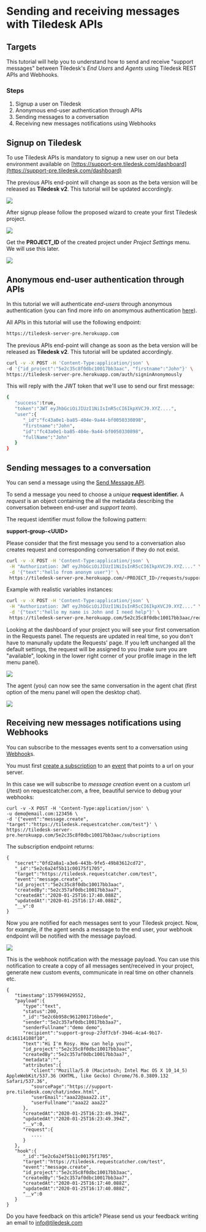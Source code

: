 # Sending and receiving messages with Tiledesk APIs

## Targets

This tutorial will help you to understand how to send and receive "support messages" between Tiledesk's _End Users_ and _Agents_ using Tiledesk REST APIs and Webhooks.

### Steps

1. Signup a user on Tiledesk
2. Anonymous end-user authentication through APIs
3. Sending messages to a conversation
4. Receiving new messages notifications using Webhooks

## Signup on Tiledesk

To use Tiledesk APIs is mandatory to signup a new user on our beta environment available on [https://support-pre.tiledesk.com/dashboard](https://support-pre.tiledesk.com/dashboard)

The previous APIs end-point will change as soon as the beta version will be released as **Tiledesk v2**. This tutorial will be updated accordingly.

![](../../.gitbook/assets/image%20%2826%29.png)

After signup please follow the proposed wizard to create your first Tiledesk project.

![](../../.gitbook/assets/image%20%2847%29.png)

Get the **PROJECT\_ID** of the created project under _Project Settings_ menu. We will use this later.

![](../../.gitbook/assets/image%20%2823%29.png)

## Anonymous end-user authentication through APIs

In this tutorial we will authenticate _end-users_ through anonymous authentication \(you can find more info on anomymous authentication [here](../rest-api/authentication.md#anonymous-authentication-for-a-user)\).

All APIs in this tutorial will use the following endpoint:

```bash
https://tiledesk-server-pre.herokuapp.com
```

The previous APIs end-point will change as soon as the beta version will be released as **Tiledesk v2**. This tutorial will be updated accordingly.

```bash
curl -v -X POST -H 'Content-Type:application/json' \
-d '{"id_project":"5e2c35c8f0dbc10017bb3aac", "firstname":"John"}' \
https://tiledesk-server-pre.herokuapp.com/auth/signinAnonymously
```

This will reply with the JWT token that we'll use to send our first message:

```bash
{
   "success":true,
   "token":"JWT eyJhbGciOiJIUzI1NiIsInR5cCI6IkpXVCJ9.XYZ....",
   "user":{
      "_id":"fc43a0e1-ba85-404e-9a44-bf0050330898",
      "firstname":"John",
      "id":"fc43a0e1-ba85-404e-9a44-bf0050330898",
      "fullName":"John"
   }
}
```

## Sending messages to a conversation

You can send a message using the [Send Message API](../rest-api/messages.md#send-a-message).

To send a message you need to choose a _unique_ **request identifier.** A _request_ is an object containing the all the metadata describing the conversation between end-user and _support team_\).

The request identifier must follow the following pattern:

**support-group-&lt;UUID&gt;**

Please consider that the first message you send to a conversation also creates request and corresponding conversation if they do not exist.

```bash
curl -v -X POST -H 'Content-Type:application/json' \
 -H "Authorization: JWT eyJhbGciOiJIUzI1NiIsInR5cCI6IkpXVCJ9.XYZ...." \
 -d '{"text":"hello from anonym user"}' \
 https://tiledesk-server-pre.herokuapp.com/<PROJECT_ID>/requests/support-group-<UUID>/messages
```

Example with realistic variables instances:

```bash
curl -v -X POST -H 'Content-Type:application/json' \
 -H "Authorization: JWT eyJhbGciOiJIUzI1NiIsInR5cCI6IkpXVCJ9.XYZ...." \
 -d '{"text":"hello my name is John and I need help"}' \
 https://tiledesk-server-pre.herokuapp.com/5e2c35c8f0dbc10017bb3aac/requests/support-group-27df7cbf-3946-4ca4-9b17-dc16114108f8/messages
```

Looking at the dashboard of your project you will see your first conversation in the Requests panel. The requests are updated in real time, so you don't have to manunally update the Requests' page. If you left unchanged all the default settings, the request will be assigned to you \(make sure you are "available", looking in the lower right corner of your profile image in the left menu panel\).

![](../../.gitbook/assets/image%20%2873%29.png)

The agent \(you\) can now see the same conversation in the agent chat \(first option of the menu panel will open the desktop chat\).

![](https://github.com/Tiledesk/tiledesk-docs/tree/6bd23e296aab5b622259789ea03469a5da696e5b/.gitbook/assets/image%20%28121%29.png)

## Receiving new messages notifications using Webhooks

You can subscribe to the messages events sent to a conversation using [Webhook](sending-and-receiving-messages.md)s.

You must first [create a subscription](../webhooks/subscriptions.md#create-a-new-subscription) to an [event](sending-and-receiving-messages.md) that points to a url on your server.

In this case we will subscribe to _message creation_ event on a custom url \(/test\) on requestcatcher.com, a free, beautiful service to debug your webhooks:

```text
curl -v -X POST -H 'Content-Type:application/json' \
-u demo@email.com:123456 \
-d '{"event":"message.create", "target":"https://tiledesk.requestcatcher.com/test"}' \
https://tiledesk-server-pre.herokuapp.com/5e2c35c8f0dbc10017bb3aac/subscriptions
```

The subscription endpoint returns:

```text
{
   "secret":"0fd2a8a1-a3e6-443b-9fe5-49b83612cd72",
   "_id":"5e2c6a24f5b11c00175f1705",
   "target":"https://tiledesk.requestcatcher.com/test",
   "event":"message.create",
   "id_project":"5e2c35c8f0dbc10017bb3aac",
   "createdBy":"5e2c357af0dbc10017bb3aa7",
   "createdAt":"2020-01-25T16:17:40.088Z",
   "updatedAt":"2020-01-25T16:17:40.088Z",
   "__v":0
}
```

Now you are notified for each messages sent to your Tiledesk project. Now, for example, if the agent sends a message to the end user, your webhook endpoint will be notified with the message payload.

![](../../.gitbook/assets/image%20%28121%29.png)

This is the webhook notification with the message payload. You can use this notification to create a copy of all messages sent/received in your project, generate new custom events, communicate in real time on other channels etc.

```text
{
   "timestamp":1579969429552,
   "payload":{
      "type":"text",
      "status":200,
      "_id":"5e2c6b958c9612001716bede",
      "sender":"5e2c357af0dbc10017bb3aa7",
      "senderFullname":"demo demo",
      "recipient":"support-group-27df7cbf-3946-4ca4-9b17-dc16114108f10",
      "text":"Hi I'm Rosy. How can help you?",
      "id_project":"5e2c35c8f0dbc10017bb3aac",
      "createdBy":"5e2c357af0dbc10017bb3aa7",
      "metadata":"",
      "attributes":{
         "client":"Mozilla/5.0 (Macintosh; Intel Mac OS X 10_14_5) AppleWebKit/537.36 (KHTML, like Gecko) Chrome/76.0.3809.132 Safari/537.36",
         "sourcePage":"https://support-pre.tiledesk.com/chat/index.html",
         "userEmail":"aaa22@aaa22.it",
         "userFullname":"aaa22 aaa22"
      },
      "createdAt":"2020-01-25T16:23:49.394Z",
      "updatedAt":"2020-01-25T16:23:49.394Z",
      "__v":0,
      "request":{
         ....
      }
   },
   "hook":{
      "_id":"5e2c6a24f5b11c00175f1705",
      "target":"https://tiledesk.requestcatcher.com/test",
      "event":"message.create",
      "id_project":"5e2c35c8f0dbc10017bb3aac",
      "createdBy":"5e2c357af0dbc10017bb3aa7",
      "createdAt":"2020-01-25T16:17:40.088Z",
      "updatedAt":"2020-01-25T16:17:40.088Z",
      "__v":0
   }
}
```

Do you have feedback on this article? Please send us your feedback writing an email to info@tiledesk.com

